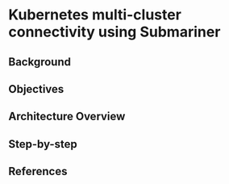 # Kubernetes multi-cluster connectivity using Submariner

## Background

## Objectives

## Architecture Overview

## Step-by-step

## References



